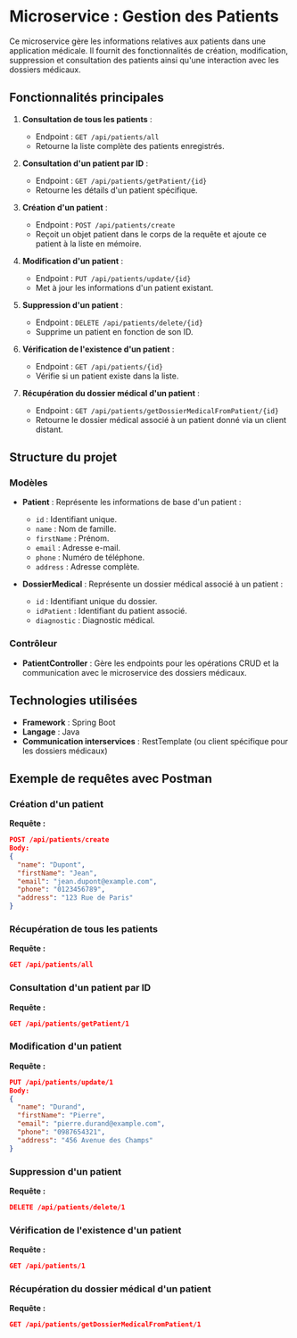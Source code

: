 # Microservice : Gestion des Patients

Ce microservice gère les informations relatives aux patients dans une application médicale. Il fournit des fonctionnalités de création, modification, suppression et consultation des patients ainsi qu'une interaction avec les dossiers médicaux.

## Fonctionnalités principales

1. **Consultation de tous les patients** :
    - Endpoint : `GET /api/patients/all`
    - Retourne la liste complète des patients enregistrés.

2. **Consultation d'un patient par ID** :
    - Endpoint : `GET /api/patients/getPatient/{id}`
    - Retourne les détails d'un patient spécifique.

3. **Création d'un patient** :
    - Endpoint : `POST /api/patients/create`
    - Reçoit un objet patient dans le corps de la requête et ajoute ce patient à la liste en mémoire.

4. **Modification d'un patient** :
    - Endpoint : `PUT /api/patients/update/{id}`
    - Met à jour les informations d'un patient existant.

5. **Suppression d'un patient** :
    - Endpoint : `DELETE /api/patients/delete/{id}`
    - Supprime un patient en fonction de son ID.

6. **Vérification de l'existence d'un patient** :
    - Endpoint : `GET /api/patients/{id}`
    - Vérifie si un patient existe dans la liste.

7. **Récupération du dossier médical d'un patient** :
    - Endpoint : `GET /api/patients/getDossierMedicalFromPatient/{id}`
    - Retourne le dossier médical associé à un patient donné via un client distant.

## Structure du projet

### Modèles

- **Patient** :
  Représente les informations de base d'un patient :
    - `id` : Identifiant unique.
    - `name` : Nom de famille.
    - `firstName` : Prénom.
    - `email` : Adresse e-mail.
    - `phone` : Numéro de téléphone.
    - `address` : Adresse complète.

- **DossierMedical** :
  Représente un dossier médical associé à un patient :
    - `id` : Identifiant unique du dossier.
    - `idPatient` : Identifiant du patient associé.
    - `diagnostic` : Diagnostic médical.

### Contrôleur

- **PatientController** :
  Gère les endpoints pour les opérations CRUD et la communication avec le microservice des dossiers médicaux.

## Technologies utilisées

- **Framework** : Spring Boot
- **Langage** : Java
- **Communication interservices** : RestTemplate (ou client spécifique pour les dossiers médicaux)
## Exemple de requêtes avec Postman

### Création d'un patient

**Requête :**
```json
POST /api/patients/create
Body:
{
  "name": "Dupont",
  "firstName": "Jean",
  "email": "jean.dupont@example.com",
  "phone": "0123456789",
  "address": "123 Rue de Paris"
}
```

### Récupération de tous les patients

**Requête :**
```json
GET /api/patients/all
```

### Consultation d'un patient par ID

**Requête :**
```json
GET /api/patients/getPatient/1
```

### Modification d'un patient

**Requête :**
```json
PUT /api/patients/update/1
Body:
{
  "name": "Durand",
  "firstName": "Pierre",
  "email": "pierre.durand@example.com",
  "phone": "0987654321",
  "address": "456 Avenue des Champs"
}
```

### Suppression d'un patient

**Requête :**
```json
DELETE /api/patients/delete/1
```

### Vérification de l'existence d'un patient

**Requête :**
```json
GET /api/patients/1
```

### Récupération du dossier médical d'un patient

**Requête :**
```json
GET /api/patients/getDossierMedicalFromPatient/1

```

